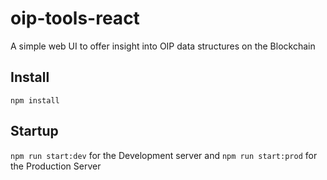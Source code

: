 # oip-tools-react
A simple web UI to offer insight into OIP data structures on the Blockchain

## Install
`npm install`

## Startup
`npm run start:dev` for the Development server and
`npm run start:prod` for the Production Server